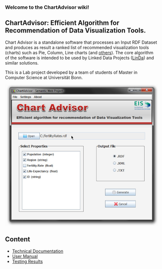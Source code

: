 ### Welcome to the ChartAdvisor wiki!

## ChartAdvisor: Efficient Algorithm for Recommendation of Data Visualization Tools.
Chart Advisor is a standalone software that processes an Input RDF Dataset and produces as result a ranked list of recommended visualization tools (charts) such as Pie, Column, Line charts (and [others](https://github.com/CristoLeiva/Algorithm_forCharts_Recommendation/wiki/Technical-Documentation#3-data-structure)). The core algorithm of the software is intended to be used by Linked Data Projects ([LinDa](http://linda-project.eu/)) and similar solutions.

This is a Lab project developed by a team of students of Master in Computer Science at Universität Bonn.   

[![](https://github.com/CristoLeiva/Algorithm_forCharts_Recommendation/blob/master/wiki_resources/front/about.jpg)](https://youtu.be/v7hBu5nNlFI)

## Content
* [Technical Documentation](https://github.com/CristoLeiva/Algorithm_forCharts_Recommendation/wiki/Technical-Documentation)
* [User Manual](https://github.com/CristoLeiva/Algorithm_forCharts_Recommendation/wiki/User-Manual)
* [Testing Results](https://github.com/CristoLeiva/Algorithm_forCharts_Recommendation/wiki/Testing-Results)

